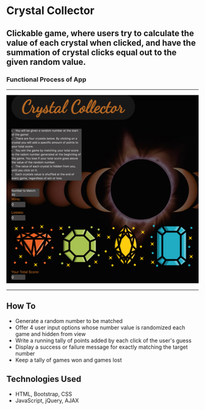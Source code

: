 # Crystal Collector

## Clickable game, where users try to calculate the value of each crystal when clicked, and have the summation of crystal clicks equal out to the given random value.

### Functional Process of App
******************************
![Game_Functioning](./assets/images/crystalCollector_function.png)
******************************

## How To
- Generate a random number to be matched
- Offer 4 user input options whose number value is randomized each game and hidden from view
- Write a running tally of points added by each click of the user's guess
- Display a success or failure message for exactly matching the target number
- Keep a tally of games won and games lost 


## Technologies Used

- HTML, Bootstrap, CSS
- JavaScript, jQuery, AJAX


